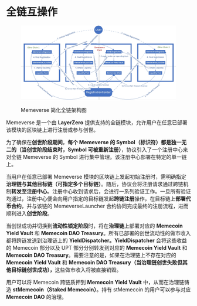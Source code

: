 # 全链互操作



<figure><img src="../.gitbook/assets/Memeverse架构图.png" alt=""><figcaption><p>Memeverse 简化全链架构图</p></figcaption></figure>

Memeverse 是一个由 **LayerZero** 提供支持的全链模块，允许用户在任意已部署该模块的区块链上进行注册或参与创世。

为了确保在**创世阶段期间**，**每个 Memeverse 的 Symbol（标识符）都是独一无二的（当创世阶段结束时，Symbol 可被重新注册）**，协议引入了一个注册中心来对全链 Memeverse 的 Symbol 进行集中管理。该注册中心部署在特定的单一链上。

当用户在任意已部署 Memeverse 模块的区块链上发起初始注册时，需明确指定**治理链与其他目标链（可指定多个目标链）**。随后，协议会将注册请求通过跨链机制**转发至注册中心**。注册中心收到请求后，会进行一系列验证工作。一旦所有验证均通过，注册中心便会向用户指定的目标链发起**跨链注册**操作，在目标链上**部署代币合约**，并与该链的 MemeverseLauncher 合约协同完成最终的注册流程，进而顺利进入**创世阶段**。

当创世成功并切换到**流动性锁定阶段**时，将在**治理链**上部署对应的 **Memecoin Yield Vault** 和 **Memecoin DAO Treasury**。所有已部署的创世流动性的做市收入都将跨链发送到治理链上的 **YieldDispatcher。YieldDispatcher** 会将这些收益的 Memecoin 部分以及 UPT 部分分别转发到对应的 **Memecoin Yield Vault** 和 **Memecoin DAO Treasury**。需要注意的是，如果在治理链上不存在对应的 **Memecoin Yield Vault** 和 **Memecoin DAO Treasury（当治理链创世失败但其他目标链创世成功），**&#x8FD9;些做市收入将被直接销毁。

用户可以将 Memecoin 跨链质押到 **Memecoin Yield Vault** 中，从而在治理链铸造 **stMemecoin（Staked Memecoin）**。持有 stMemecoin 的用户可以参与对应 **Memecoin DAO** 的治理。
